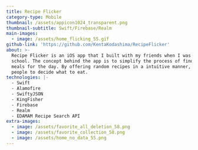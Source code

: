 ```yaml
---
title: Recipe Flicker
category-type: Mobile
thumbnail: /assets/appicon1024_transparent.png
thumbnail-subtitle: Swift/Firebase/Realm
main-images:
  - image: /assets/home_flicking_55.gif
github-link: 'https://github.com/KentaKodashima/RecipeFlicker'
about: >-
  Recipe Flicker is an iOS app that I built with my friends when I was in
  school. The concept behind the app is to simplify the process of finding the
  meals for the day. By offering random recipes in a intuitive manner, it helps
  people to decide what to eat.
technologies: |-
  - Swift
  - Alamofire
  - SwiftyJSON
  - KingFisher
  - Firebase
  - Realm
  - EDAMAM Recipe Search API
extra-images:
  - image: /assets/favorite_all_deletion_58.png
  - image: /assets/favorite_collection_58.png
  - image: /assets/home_no_data_55.png
---
```


